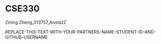 # CSE330
Zining Zheng_513757_AnstazZ

REPLACE-THIS-TEXT-WITH-YOUR-PARTNERS-NAME-STUDENT-ID-AND-GITHUB-USERNAME
